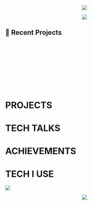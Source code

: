 <p align="center">
  <img src="https://capsule-render.vercel.app/api?type=waving&height=300&color=26bbff&text=ASTRAL%20LABS&fontColor=ffffff"/>
</p>

<center>
  <img src="https://media4.giphy.com/media/v1.Y2lkPTc5MGI3NjExNzl6OXZtcDFlcGs0aWJoZ3k5MXhheW85ZWE3YmVhNGY3dDljdHRsciZlcD12MV9pbnRlcm5hbF9naWZfYnlfaWQmY3Q9Zw/1sfScbaA2DKcGLVYev/giphy.gif"/>
</center>

<h2>📝 Recent Projects</h2>
<h3><a href=""></a><br></h3>
<p><br></p>
<h3><a href=""></a><br></h3>
<p></p>
<h3><a href=""></a><br></h3>
<p></p>

<div>
  <h1>PROJECTS</h1>
<!--   itsfinal coming very soon
  readytoreact deployed
  symboltracker deployed
  virtual guardian soming not as soon
  echocast coming soon -->
</div>

<div>
  <h1>TECH TALKS</h1>
<!--   <ul>
    <li>
      <a href="">The CORS of Errors</a>
    </li>
    <li>
      <a href="">Ready to React</a>
    </li>
  </ul> -->
</div>

<div>
  <h1>ACHIEVEMENTS</h1>
</div>

<div>
  <h1>TECH I USE</h1>
  <img src="https://skillicons.dev/icons?i=js,ts,html,css,react,nextjs,redux,tailwind,nodejs,mongodb,postgres,cloudflare,vite,git)"/>
</div>

<p align="center">
  <img src="https://capsule-render.vercel.app/api?type=waving&height=300&color=26bbff&text=END%20OF%20LINE&fontColor=ffffff&section=footer"/>
</p>
